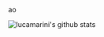 ao




<!--[![Top Langs](https://github-readme-stats.vercel.app/api/top-langs/?username=lucamarini22)](https://github.com/lucamarini22?tab=repositories)-->


![lucamarini's github stats](https://github-readme-stats.vercel.app/api?username=lucamarini22&theme=gotham&show_icons=true)


<!--**Visitor counter**:
<!--<p align="left"> 
<!-- <img src="https://profile-counter.glitch.me/lucamarini22/count.svg" />
<!-- </p>

<!-- See you soon!
